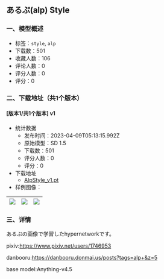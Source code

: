 ## あるぷ(alp) Style
### 一、模型概述

- 标签：`style`, `alp`
- 下载数：501
- 收藏人数：106
- 评论人数：0
- 评分人数：0
- 评分：0

### 二、下载地址（共1个版本）

#### [版本1/共1个版本] v1

- 统计数据
  - 发布时间：2023-04-09T05:13:15.992Z
  - 原始模型：SD 1.5
  - 下载数：501
  - 评分人数：0
  - 评分：0
- 下载地址
  - [AlpStyle_v1.pt](https://civitai.com/api/download/models/40534)
- 样例图像：

| <img src="https://image.civitai.com/xG1nkqKTMzGDvpLrqFT7WA/426b1216-080e-4b73-4bc0-8ffc2918c900/width=450/448247.jpeg" /> | <img src="https://image.civitai.com/xG1nkqKTMzGDvpLrqFT7WA/15ee8812-6b5f-46f5-a55c-019249275200/width=450/448246.jpeg" /> | <img src="https://image.civitai.com/xG1nkqKTMzGDvpLrqFT7WA/b740b59e-1707-4f18-59f8-2d83cf7ee700/width=450/448248.jpeg" /> |
| ---- | ---- | ---- |


### 三、详情
<p>あるぷの画像で学習したhypernetworkです。</p><p></p><p>pixiv:<a target="_blank" rel="ugc" href="https://www.pixiv.net/users/1746953">https://www.pixiv.net/users/1746953</a></p><p>danbooru:<a target="_blank" rel="ugc" href="https://danbooru.donmai.us/posts?tags=alp+&amp;z=5">https://danbooru.donmai.us/posts?tags=alp+&amp;z=5</a></p><p></p><p>base model:Anything-v4.5</p>